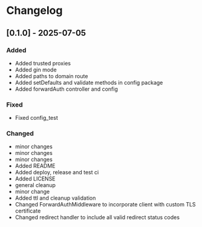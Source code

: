 # Changelog

## [0.1.0] - 2025-07-05

### Added

- Added trusted proxies
- Added gin mode
- Added paths to domain route
- Added setDefaults and validate methods in config package
- Added forwardAuth controller and config

### Fixed

- Fixed config_test

### Changed

- minor changes
- minor changes
- minor changes
- Added README
- Added deploy, release and test ci
- Added LICENSE
- general cleanup
- minor change
- Added ttl and cleanup validation
- Changed ForwardAuthMiddleware to incorporate client with custom TLS certificate
- Changed redirect handler to include all valid redirect status codes

